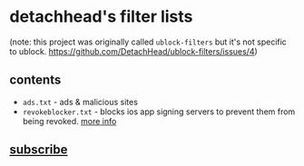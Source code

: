# detachhead's filter lists
(note: this project was originally called `ublock-filters` but it's not specific to ublock. https://github.com/DetachHead/ublock-filters/issues/4)
## contents
- `ads.txt` - ads & malicious sites
- `revokeblocker.txt` - blocks ios app signing servers to prevent them from being revoked. [more info](https://www.reddit.com/r/sideloaded/comments/et32a2/comment/ffespl3/?utm_source=reddit&utm_medium=web2x&context=3)

## [subscribe](https://detachhead.github.io/ublock-filters/)
